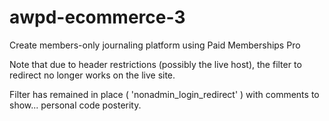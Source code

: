 awpd-ecommerce-3
================

Create members-only journaling platform using Paid Memberships Pro 

Note that due to header restrictions (possibly the live host), the filter to redirect no longer works on the live site. 

Filter has remained in place ( 'nonadmin_login_redirect' ) with comments to show... personal code posterity.
